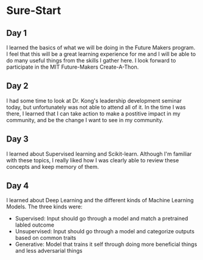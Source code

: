 # Sure-Start
 
## Day 1

I learned the basics of what we will be doing in the Future Makers program. I feel that this will be a great learning experience for me and I will be able to do many useful things from the skills I gather here. I look forward to participate in the MIT Future-Makers Create-A-Thon. 

## Day 2

I had some time to look at Dr. Kong's leadership development seminar today, but unfortunately was not able to attend all of it. In the time I was there, I learned that I can take action to make a postitive impact in my community, and be the change I want to see in my community. 

## Day 3

I learned about Supervised learning and Scikit-learn. Although I'm familiar with these topics, I really liked how I was clearly able to review these concepts and keep memory of them.

## Day 4

I learned about Deep Learning and the different kinds of Machine Learning Models. The three kinds were:
- Supervised: Input should go through a model and match a pretrained labled outcome
- Unsupervised: Input should go through a model and categorize outputs based on common traits
- Generative: Model that trains it self through doing more beneficial things and less adversarial things
